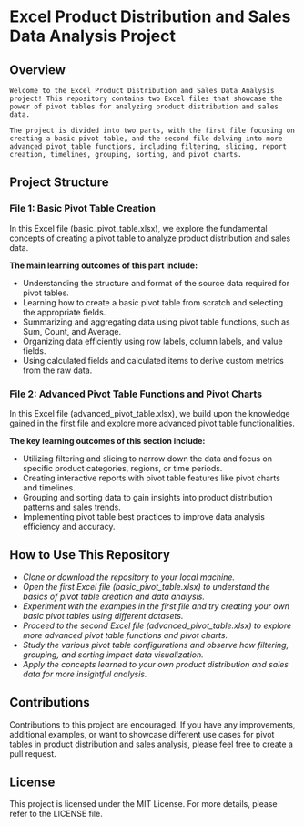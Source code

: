 # Excel Product Distribution and Sales Data Analysis Project
## Overview
    Welcome to the Excel Product Distribution and Sales Data Analysis project! This repository contains two Excel files that showcase the power of pivot tables for analyzing product distribution and sales data.
    
    The project is divided into two parts, with the first file focusing on creating a basic pivot table, and the second file delving into more advanced pivot table functions, including filtering, slicing, report creation, timelines, grouping, sorting, and pivot charts.

## Project Structure

### File 1: Basic Pivot Table Creation
In this Excel file (basic_pivot_table.xlsx), we explore the fundamental concepts of creating a pivot table to analyze product distribution and sales data. 

**The main learning outcomes of this part include:**

- Understanding the structure and format of the source data required for pivot tables.
- Learning how to create a basic pivot table from scratch and selecting the appropriate fields.
- Summarizing and aggregating data using pivot table functions, such as Sum, Count, and Average.
- Organizing data efficiently using row labels, column labels, and value fields.
- Using calculated fields and calculated items to derive custom metrics from the raw data.

### File 2: Advanced Pivot Table Functions and Pivot Charts
In this Excel file (advanced_pivot_table.xlsx), we build upon the knowledge gained in the first file and explore more advanced pivot table functionalities.

**The key learning outcomes of this section include:**

- Utilizing filtering and slicing to narrow down the data and focus on specific product categories, regions, or time periods.
- Creating interactive reports with pivot table features like pivot charts and timelines.
- Grouping and sorting data to gain insights into product distribution patterns and sales trends.
- Implementing pivot table best practices to improve data analysis efficiency and accuracy.

## How to Use This Repository

- *Clone or download the repository to your local machine.*
- *Open the first Excel file (basic_pivot_table.xlsx) to understand the basics of pivot table creation and data analysis.*
- *Experiment with the examples in the first file and try creating your own basic pivot tables using different datasets.*
- *Proceed to the second Excel file (advanced_pivot_table.xlsx) to explore more advanced pivot table functions and pivot charts.*
- *Study the various pivot table configurations and observe how filtering, grouping, and sorting impact data visualization.*
- *Apply the concepts learned to your own product distribution and sales data for more insightful analysis.*

## Contributions
Contributions to this project are encouraged. If you have any improvements, additional examples, or want to showcase different use cases for pivot tables in product distribution and sales analysis, please feel free to create a pull request.

## License
This project is licensed under the MIT License. For more details, please refer to the LICENSE file.